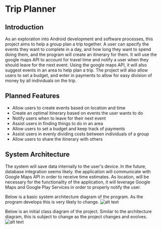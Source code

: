 Trip Planner
===========

Introduction
------------
As an exploration into Android development and software processes, this project aims to help a group plan a trip together. A user can specify the events they want to complete in a day, and how long they want to spend doing them, and the program will create an itinerary for them. It will use the google maps API to account for travel time and notify a user when they should leave for the next event. Using the google maps API, it will also suggest events in an area to help plan a trip. The project will also allow users to set a budget, and enter in payments to allow for easy division of money by all individuals on the trip.

Planned Features
----------------
* Allow users to create events based on location and time
* Create an optimal itinerary based on events the user wants to do
* Notify users when to leave for their next event
* Assist users in finding things to do in an area
* Allow users to set a budget and keep track of payments
* Assist users in evenly dividing costs between individuals of a group 
* Allow users to share the itinerary with others


System Architecture
-------------------
The system will save data internally to the user's device. In the future, database integration seems likely. the application will communicate with Google Maps API in order to receive time estimates. As location, will be necessary for the functionality of the application, it will leverage Google Maps and Google Play Services in order to properly notify the user.

Below is a basic system architecture diagram of the program. As the program develops this is very likely to change.
![alt text](https://github.com/cpe305Spring17/spring2017-project-arjungup10/blob/master/ReadMeFiles/Software%20Arch%20Diagram.png)

Below is an initial class diagram of the project. Similar to the architecture diagram, this is subject to change as the project changes and evolves. 
![alt text](https://github.com/cpe305Spring17/spring2017-project-arjungup10/blob/master/ReadMeFiles/TripPlanner%20Class%20Diagram.png)

